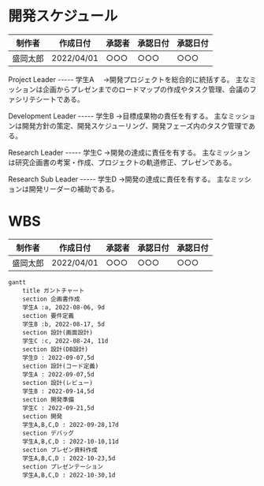 # 開発スケジュール
 | 制作者 | 作成日付 | 承認者 | 承認日付 | 承認日付 |
 | ------ | -------- | ------ | -------- | -------- |
 | 盛岡太郎    | 2022/04/01      | ○○○    | ○○○      | ○○○      |

Project Leader ----- 学生A
　→開発プロジェクトを総合的に統括する。
   主なミッションは企画からプレゼンまでのロードマップの作成やタスク管理、会議のファシリテシートである。

Development Leader ----- 学生B
   →目標成果物の責任を有する。
   主なミッションは開発方針の策定、開発スケジューリング、開発フェーズ内のタスク管理である。

Research Leader ----- 学生C
   →開発の達成に責任を有する。
   主なミッションは研究企画書の考案・作成、プロジェクトの軌道修正、プレゼンである。

Research Sub Leader ----- 学生D
   →開発の達成に責任を有する。
   主なミッションは開発リーダーの補助である。   

# WBS   
 | 制作者 | 作成日付 | 承認者 | 承認日付 | 承認日付 |
 | ------ | -------- | ------ | -------- | -------- |
 | 盛岡太郎    | 2022/04/01      | ○○○    | ○○○      | ○○○      |

```mermaid
gantt
    title ガントチャート
    section 企画書作成
    学生A :a, 2022-08-06, 9d
    section 要件定義
    学生B :b, 2022-08-17, 5d
    section 設計(画面設計)
    学生C :c, 2022-08-24, 11d
    section 設計(DB設計)
    学生D : 2022-09-07,5d 
    section 設計(コード定義)
    学生A : 2022-09-07,5d
    section 設計(レビュー)
    学生B : 2022-09-14,5d
    section 開発準備
    学生C : 2022-09-21,5d
    section 開発 
    学生A,B,C,D : 2022-09-28,17d
    section デバッグ
    学生A,B,C,D : 2022-10-10,11d
    section プレゼン資料作成
    学生A,B,C,D : 2022-10-23,5d
    section プレゼンテーション
    学生A,B,C,D : 2022-10-30,1d
```

